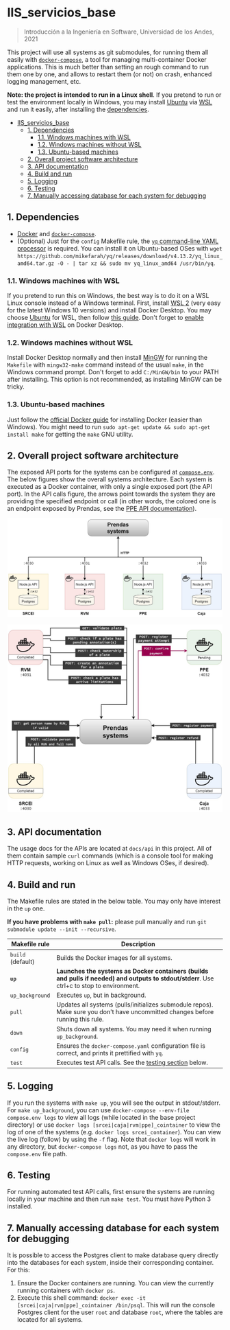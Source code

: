 # IIS_servicios_base

> Introducción a la Ingeniería en Software, Universidad de los Andes, 2021

This project will use all systems as git submodules, for running them all easily with [`docker-compose`](https://docs.docker.com/compose/), a tool for managing multi-container Docker applications. This is much better than setting an rough command to run them one by one, and allows to restart them (or not) on crash, enhanced logging management, etc.

**Note: the project is intended to run in a Linux shell**. If you pretend to run or test the environment locally in Windows, you may install [Ubuntu](https://www.microsoft.com/en-us/p/ubuntu-2004-lts/9n6svws3rx71) via [WSL](https://docs.microsoft.com/en-us/windows/wsl/install) and run it easily, after installing the [dependencies](#dependencies).

- [IIS_servicios_base](#iis_servicios_base)
  - [1. Dependencies](#1-dependencies)
    - [1.1. Windows machines with WSL](#11-windows-machines-with-wsl)
    - [1.2. Windows machines without WSL](#12-windows-machines-without-wsl)
    - [1.3. Ubuntu-based machines](#13-ubuntu-based-machines)
  - [2. Overall project software architecture](#2-overall-project-software-architecture)
  - [3. API documentation](#3-api-documentation)
  - [4. Build and run](#4-build-and-run)
  - [5. Logging](#5-logging)
  - [6. Testing](#6-testing)
  - [7. Manually accessing database for each system for debugging](#7-manually-accessing-database-for-each-system-for-debugging)

## 1. Dependencies

- [Docker](https://docs.docker.com/get-docker/) and [`docker-compose`](https://docs.docker.com/compose/install/).
- (Optional) Just for the `config` Makefile rule, the [`yq` command-line YAML processor](https://github.com/mikefarah/yq) is required. You can install it on Ubuntu-based OSes with `wget https://github.com/mikefarah/yq/releases/download/v4.13.2/yq_linux_amd64.tar.gz -O - | tar xz && sudo mv yq_linux_amd64 /usr/bin/yq`.

### 1.1. Windows machines with WSL

If you pretend to run this on Windows, the best way is to do it on a WSL Linux console instead of a Windows terminal. First, install [WSL 2](https://docs.microsoft.com/en-us/windows/wsl/install) (very easy for the latest Windows 10 versions) and install Docker Desktop. You may choose [Ubuntu](https://www.microsoft.com/en-us/p/ubuntu-2004-lts/9n6svws3rx71) for WSL, then follow [this guide](https://nickjanetakis.com/blog/setting-up-docker-for-windows-and-wsl-to-work-flawlessly). Don't forget to [enable integration with WSL](./docs/Docker_Ubuntu_WSL_config.png) on Docker Desktop.

### 1.2. Windows machines without WSL

Install Docker Desktop normally and then install [MinGW](https://sourceforge.net/projects/mingw/) for running the `Makefile` with `mingw32-make` command instead of the usual `make`, in the Windows command prompt. Don't forget to add `C:/MinGW/bin` to your PATH after installing. This option is not recommended, as installing MinGW can be tricky.

### 1.3. Ubuntu-based machines

Just follow the [official Docker guide](https://docs.docker.com/engine/install/ubuntu/) for installing Docker (easier than Windows). You might need to run `sudo apt-get update && sudo apt-get install make` for getting the `make` GNU utility.

## 2. Overall project software architecture

The exposed API ports for the systems can be configured at [`compose.env`](./compose.env). The below figures show the overall systems architecture. Each system is executed as a Docker container, with only a single exposed port (the API port). In the API calls figure, the arrows point towards the system they are providing the specified endpoint or call (in other words, the colored one is an endpoint exposed by Prendas, see the [PPE API documentation](./docs/api/PPE.md)).

![Overall systems diagram](./docs/diagram_overall.jpg "Overall diagram")

![API calls](./docs/diagram_api_calls.jpg "API calls diagram")

## 3. API documentation

The usage docs for the APIs are located at `docs/api` in this project. All of them contain sample `curl` commands (which is a console tool for making HTTP requests, working on Linux as well as Windows OSes, if desired).

## 4. Build and run

The Makefile rules are stated in the below table. You may only have interest in the `up` one.

**If you have problems with `make pull`:** please pull manually and run `git submodule update --init --recursive`.

| Makefile rule     | Description                                                                                                                                 |
| ----------------- | ------------------------------------------------------------------------------------------------------------------------------------------- |
| `build` (default) | Builds the Docker images for all systems.                                                                                                   |
| **`up`**          | **Launches the systems as Docker containers (builds and pulls if needed) and outputs to stdout/stderr**. Use ctrl+c to stop to environment. |
| `up_background`   | Executes `up`, but in background.                                                                                                           |
| `pull`            | Updates all systems (pulls/initializes submodule repos). Make sure you don't have uncommitted changes before running this rule.             |
| `down`            | Shuts down all systems. You may need it when running `up_background`.                                                                       |
| `config`          | Ensures the `docker-compose.yaml` configuration file is correct, and prints it prettified with `yq`.                                        |
| `test`            | Executes test API calls. See the [testing section](#testing) below.                                                                         |

## 5. Logging

If you run the systems with `make up`, you will see the output in stdout/stderr. For `make up_background`, you can use `docker-compose --env-file compose.env logs` to view all logs (while located in the base project directory) or use `docker logs [srcei|caja|rvm|ppe]_cointainer` to view the log of one of the systems (e.g. `docker logs srcei_container`). You can view the live log (follow) by using the `-f` flag. Note that `docker logs` will work in any directory, but `docker-compose logs` not, as you have to pass the `compose.env` file path.

## 6. Testing

For running automated test API calls, first ensure the systems are running locally in your machine and then run `make test`. You must have Python 3 installed.

## 7. Manually accessing database for each system for debugging

It is possible to access the Postgres client to make database query directly into the databases for each system, inside their corresponding container. For this:

1. Ensure the Docker containers are running. You can view the currently running containers with `docker ps`.
2. Execute this shell command: `docker exec -it [srcei|caja|rvm|ppe]_cointainer /bin/psql`. This will run the console Postgres client for the user `root` and database `root`, where the tables are located for all systems.
